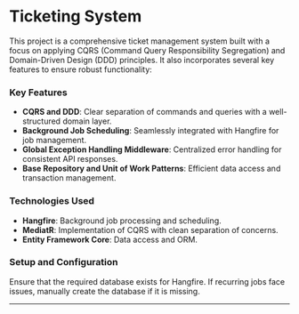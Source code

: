 # Ticketing System

This project is a comprehensive ticket management system built with a focus on applying CQRS (Command Query Responsibility Segregation) and Domain-Driven Design (DDD) principles. It also incorporates several key features to ensure robust functionality:

### Key Features
- **CQRS and DDD**: Clear separation of commands and queries with a well-structured domain layer.
- **Background Job Scheduling**: Seamlessly integrated with Hangfire for job management.
- **Global Exception Handling Middleware**: Centralized error handling for consistent API responses.
- **Base Repository and Unit of Work Patterns**: Efficient data access and transaction management.

### Technologies Used
- **Hangfire**: Background job processing and scheduling.
- **MediatR**: Implementation of CQRS with clean separation of concerns.
- **Entity Framework Core**: Data access and ORM.

### Setup and Configuration
Ensure that the required database exists for Hangfire. If recurring jobs face issues, manually create the database if it is missing.

---
